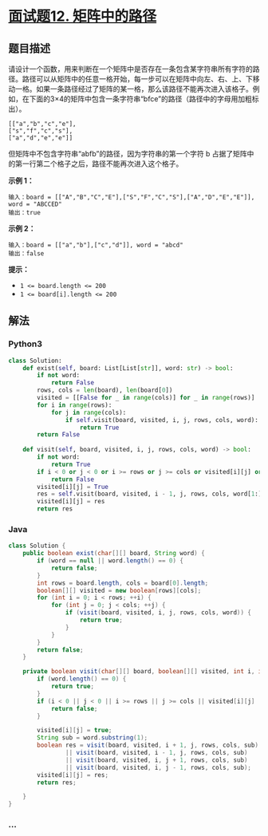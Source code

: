 # [面试题12. 矩阵中的路径](https://leetcode-cn.com/problems/ju-zhen-zhong-de-lu-jing-lcof/)

## 题目描述
请设计一个函数，用来判断在一个矩阵中是否存在一条包含某字符串所有字符的路径。路径可以从矩阵中的任意一格开始，每一步可以在矩阵中向左、右、上、下移动一格。如果一条路径经过了矩阵的某一格，那么该路径不能再次进入该格子。例如，在下面的3×4的矩阵中包含一条字符串“bfce”的路径（路径中的字母用加粗标出）。

```
[["a","b","c","e"],
["s","f","c","s"],
["a","d","e","e"]]
```

但矩阵中不包含字符串“abfb”的路径，因为字符串的第一个字符 b 占据了矩阵中的第一行第二个格子之后，路径不能再次进入这个格子。


**示例 1：**

```
输入：board = [["A","B","C","E"],["S","F","C","S"],["A","D","E","E"]], word = "ABCCED"
输出：true
```

**示例 2：**

```
输入：board = [["a","b"],["c","d"]], word = "abcd"
输出：false
```

**提示：**

- `1 <= board.length <= 200`
- `1 <= board[i].length <= 200`

## 解法
### Python3
```python
class Solution:
    def exist(self, board: List[List[str]], word: str) -> bool:
        if not word:
            return False
        rows, cols = len(board), len(board[0])
        visited = [[False for _ in range(cols)] for _ in range(rows)]
        for i in range(rows):
            for j in range(cols):
                if self.visit(board, visited, i, j, rows, cols, word):
                    return True
        return False
    
    def visit(self, board, visited, i, j, rows, cols, word) -> bool:
        if not word:
            return True
        if i < 0 or j < 0 or i >= rows or j >= cols or visited[i][j] or board[i][j] != word[0]:
            return False
        visited[i][j] = True
        res = self.visit(board, visited, i - 1, j, rows, cols, word[1:]) or self.visit(board, visited, i + 1, j, rows, cols, word[1:]) or self.visit(board, visited, i, j - 1, rows, cols, word[1:]) or self.visit(board, visited, i, j + 1, rows, cols, word[1:])
        visited[i][j] = res
        return res
```

### Java
```java
class Solution {
    public boolean exist(char[][] board, String word) {
        if (word == null || word.length() == 0) {
            return false;
        }
        int rows = board.length, cols = board[0].length;
        boolean[][] visited = new boolean[rows][cols];
        for (int i = 0; i < rows; ++i) {
            for (int j = 0; j < cols; ++j) {
                if (visit(board, visited, i, j, rows, cols, word)) {
                    return true;
                }
            }
        }
        return false;
    }

    private boolean visit(char[][] board, boolean[][] visited, int i, int j, int rows, int cols, String word) {
        if (word.length() == 0) {
            return true;
        }
        if (i < 0 || j < 0 || i >= rows || j >= cols || visited[i][j] || board[i][j] != word.charAt(0)) {
            return false;
        }

        visited[i][j] = true;
        String sub = word.substring(1);
        boolean res = visit(board, visited, i + 1, j, rows, cols, sub)
                || visit(board, visited, i - 1, j, rows, cols, sub)
                || visit(board, visited, i, j + 1, rows, cols, sub)
                || visit(board, visited, i, j - 1, rows, cols, sub);
        visited[i][j] = res;
        return res;

    }
}
```

### ...
```

```
